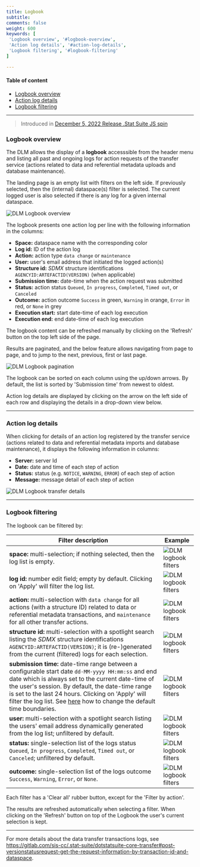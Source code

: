 ```yaml
---
title: Logbook
subtitle: 
comments: false
weight: 600
keywords: [
 'Logbook overview', '#logbook-overview',
 'Action log details', '#action-log-details',
 'Logbook filtering', '#logbook-filtering'
]

---
```


#### Table of content
- [Logbook overview](#logbook-overview)
- [Action log details](#action-log-details)
- [Logbook filtering](#logbook-filtering)

---

> Introduced in [December 5, 2022 Release .Stat Suite JS spin](https://sis-cc.gitlab.io/dotstatsuite-documentation/changelog/#december-5-2022)

### Logbook overview
The DLM allows the display of a **logbook** accesssible from the header menu and listing all past and ongoing logs for action requests of the transfer service (actions related to data and referential metadata uploads and database maintenance).

The landing page is an empty list with filters on the left side. If previously selected, then the (internal) dataspace(s) filter is selected. The current logged user is also selected if there is any log for a given internal dataspace.

![DLM Logbook overview](/dotstatsuite-documentation/images/dlm-logbook-overview.png)

The logbook presents one action log per line with the following information in the columns:
- **Space:** dataspace name with the corresponding color
- **Log id:** ID of the action log
- **Action:** action type `data change` or `maintenance`
- **User:** user's email address that initiated the logged action(s)
- **Structure id:** *SDMX* structure identifications `AGENCYID:ARTEFACTID(VERSION)` (when applicable)
- **Submission time:** date-time when the action request was submitted
- **Status:** action status `Queued`, `In progress`, `Completed`, `Timed out`, or `Canceled`
- **Outcome:** action outcome `Success` in green, `Warning` in orange, `Error` in red, or `None` in grey
- **Execution start:** start date-time of each log execution
- **Execution end:** end date-time of each log execution

The logbook content can be refreshed manually by clicking on the 'Refresh' button on the top left side of the page. 

Results are paginated, and the below feature allows navigating from page to page, and to jump to the next, previous, first or last page.

![DLM Logbook pagination](/dotstatsuite-documentation/images/dlm-logbook-pagination.png)

The logbook can be sorted on each column using the up/down arrows. By default, the list is sorted by 'Submission time' from newest to oldest.

Action log details are displayed by clicking on the arrow on the left side of each row and displaying the details in a drop-down view below.

---

### Action log details
When clicking for details of an action log registered by the transfer service (actions related to data and referential metadata imports and database maintenance), it displays the following information in columns:
- **Server:** server Id
- **Date:** date and time of each step of action
- **Status:** status (e.g. `NOTICE`, `WARNING`, `ERROR`) of each step of action
- **Message:** message detail of each step of action

![DLM Logbook transfer details](/dotstatsuite-documentation/images/dlm-logbook-transfer-details.png)

---

### Logbook filtering
The logbook can be filtered by:

| Filter description | Example | 
| --------- | ---------------- |
| **space:** multi-selection; if nothing selected, then the log list is empty. | ![DLM logbook filters](/dotstatsuite-documentation/images/dlm-logbook-filter-space.png) |
| **log id:** number edit field; empty by default. Clicking on 'Apply' will filter the log list. | ![DLM logbook filters](/dotstatsuite-documentation/images/dlm-logbook-filter-id.png) |
| **action:** multi-selection with `data change` for all actions (with a structure ID) related to data or referential metadata transactions, and `maintenance` for all other transfer actions. | ![DLM logbook filters](/dotstatsuite-documentation/images/dlm-logbook-filter-action.png) |
| **structure id:** multi-selection with a spotlight search listing the *SDMX* structure identifications `AGENCYID:ARTEFACTID(VERSION)`; it is (re-)generated from the current (filtered) logs for each selection. | ![DLM logbook filters](/dotstatsuite-documentation/images/dlm-logbook-filter-structure.png) |
| **submission time:** date-time range between a configurable start date `dd-MM-yyyy HH:mm:ss` and end date which is always set to the current date-time of the user's session. By default, the date-time range is set to the last 24 hours. Clicking on 'Apply' will filter the log list. See [here](https://sis-cc.gitlab.io/dotstatsuite-documentation/configurations/dlm-configuration/#logbook-submission-time-boundaries) how to change the default time boundaries. | ![DLM logbook filters](/dotstatsuite-documentation/images/dlm-logbook-filter-time.png) |
| **user:** multi-selection with a spotlight search listing the users' email address dynamically generated from the log list; unfiltered by default. | ![DLM logbook filters](/dotstatsuite-documentation/images/dlm-logbook-filter-user.png) |
| **status:** single-selection list of the logs status `Queued`, `In progress`, `Completed`, `Timed out`, or `Canceled`; unfiltered by default. | ![DLM logbook filters](/dotstatsuite-documentation/images/dlm-logbook-filter-status.png) |
| **outcome:** single-selection list of the logs outcome `Success`, `Warning`, `Error`, or `None`. | ![DLM logbook filters](/dotstatsuite-documentation/images/dlm-logbook-filter-outcome.png) |

Each filter has a 'Clear all' rubber button, except for the 'Filter by action'.

The results are refreshed automatically when selecting a filter. When clicking on the 'Refresh' button on top of the Logbook the user's current selection is kept. 

----------

For more details about the data transfer transactions logs, see https://gitlab.com/sis-cc/.stat-suite/dotstatsuite-core-transfer#post-versionstatusrequest-get-the-request-information-by-transaction-id-and-dataspace.
